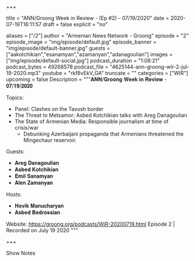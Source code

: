
+++

title = "ANN/Groong Week in Review - (Ep #2) - 07/19/2020"
date = 2020-07-19T16:11:57
draft = false
explicit = "no"

aliases = ["/2"]
author = "Armenian News Network - Groong"
episode = "2"
episode_image = "img/episode/default.jpg"
episode_banner = "img/episode/default-banner.jpg"
guests = ["aakotchikian","esanamyan","azamanyan","adanagoulian"]
images = ["img/episode/default-social.jpg"]
podcast_duration = "1:08:21"
podcast_bytes = 49268578
podcast_file = "4625144-ann-groong-wir-2-jul-19-2020.mp3"
youtube = "rkf8vEkV_GA"
truncate = ""
categories = ["WIR"]
upcoming = false
Description = """𝐀𝐍𝐍/𝐆𝐫𝐨𝐨𝐧𝐠 𝐖𝐞𝐞𝐤 𝐢𝐧 𝐑𝐞𝐯𝐢𝐞𝐰 - 𝟎𝟕/𝟏𝟗/𝟐𝟎𝟐𝟎

Topics:
- Panel: Clashes on the Tavush border
- The Threat to Metsamor: Asbed Kotchikian talks with Areg Danagoulian
- The State of Armenian Media: Responsible journalism at time of crisis/war
  - Debunking Azerbaijani propaganda that Armenians threatened the Mingechaur reservoir.

Guests:
- 𝐀𝐫𝐞𝐠 𝐃𝐚𝐧𝐚𝐠𝐨𝐮𝐥𝐢𝐚𝐧
- 𝐀𝐬𝐛𝐞𝐝 𝐊𝐨𝐭𝐜𝐡𝐢𝐤𝐢𝐚𝐧
- 𝐄𝐦𝐢𝐥 𝐒𝐚𝐧𝐚𝐦𝐲𝐚𝐧
- 𝐀𝐥𝐞𝐧 𝐙𝐚𝐦𝐚𝐧𝐲𝐚𝐧

Hosts:
- 𝐇𝐨𝐯𝐢𝐤 𝐌𝐚𝐧𝐮𝐜𝐡𝐚𝐫𝐲𝐚𝐧
- 𝐀𝐬𝐛𝐞𝐝 𝐁𝐞𝐝𝐫𝐨𝐬𝐬𝐢𝐚𝐧

Website: https://groong.org/podcasts/WiR-20200719.html
Episode 2 | Recorded on July 19 2020
"""

+++

Show Notes

